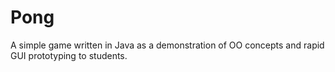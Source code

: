 # Pong
A simple game written in Java as a demonstration of OO concepts and rapid GUI prototyping to students.
